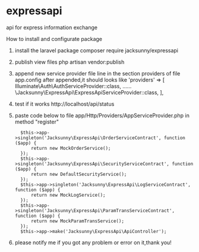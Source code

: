 # expressapi
api for express information exchange

How to install and configurate package

1. install the laravel package 
  composer require jacksunny/expressapi

2. publish view files
  php artisan vendor:publish
  
3. append new service provider file line in the section providers of file app.config
  after appended,it should looks like
   'providers' => [
        Illuminate\Auth\AuthServiceProvider::class,
        ......
        \Jacksunny\ExpressApi\ExpressApiServiceProvider::class,
    ],
4.  test if it works
  http://localhost/api/status

5. paste code below to file app/Http/Providers/AppServiceProvider.php in method "register"

         $this->app->singleton('Jacksunny\ExpressApi\OrderServiceContract', function ($app) {
             return new MockOrderService();
         });
         $this->app->singleton('Jacksunny\ExpressApi\SecurityServiceContract', function ($app) {
             return new DefaultSecurityService();
         });
         $this->app->singleton('Jacksunny\ExpressApi\LogServiceContract', function ($app) {
             return new MockLogService();
         });
         $this->app->singleton('Jacksunny\ExpressApi\ParamTransServiceContract', function ($app) {
             return new MockParamTransService();
         });
         $this->app->make('Jacksunny\ExpressApi\ApiController');

6. please notify me if you got any problem or error on it,thank you!
